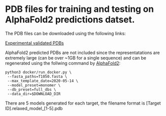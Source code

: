 # PDB files for training and testing on AlphaFold2 predictions datset.

 The PDB files can be downloaded using the following links:

 [Experimental validated PDBs](https://drive.google.com/file/d/1H7AI2cYqP5nZYhmNJULxuzrODh6elrYz/view?usp=sharing)

 AlphaFold2 predicted PDBs are not included since the representatations are extremely large (can be over ~1GB for a single sequence) and can be regenerated using the follwing command by [AlphaFold2](https://github.com/deepmind/alphafold):
 
 ```
 python3 docker/run_docker.py \
  --fasta_paths=T1050.fasta \
  --max_template_date=2020-05-14 \
  --model_preset=monomer \
  --db_preset=full_dbs \
  --data_dir=$DOWNLOAD_DIR
 ```
 
There are 5 models generated for each target, the filename format is [Target ID].relaxed_model_[1-5].pdb 
